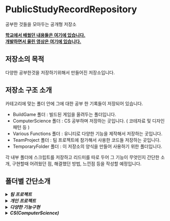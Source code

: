 # PublicStudyRecordRepository
 공부한 것들을 모아두는 공개형 저장소    
 
**[학교에서 배웠던 내용들은 여기에 있습니다.](https://github.com/Jealousing/CurriculumArchive)**       
**[개발하면서 올린 영상은 여기에 있습니다.](https://www.youtube.com/channel/UCt0ZnTLCoGqdj9U5uW6Yb-g)**   

## 저장소의 목적
 다양한 공부한것을 저장하기위해서 만들어진 저장소입니다. 
 
## 저장소 구조 소개
  카테고리에 맞는 폴더 안에 그에 대한 공부 한 기록들이 저장되어 있습니다.
 * BuildGame 폴더 : 빌드된 게임을 올려두는 폴더입니다.
 * ComputerScience 폴더 : CS 공부하며 저장하는 곳입니다. ( 코테자료 및 디자인패턴 등 )
 * Various Functions 폴더 : 유니티로 다양한 기능을 제작해서 저장하는 곳입니다.
 * TeamProject 폴더 : 팀 프로젝트에 참가해서 사용한 코드들 저장하는 곳입니다.
 * TemporaryFolder 폴더 : 이 저장소의 양식을 만들어 사용하기 위한 폴더입니다.

 각 내부 폴더에 스크립트를 저장하고 리드미를 따로 두어 그 기능이 무엇인지 간단한 소개, 구현할때 어려웠던 점, 해결했던 방법, 느낀점 등을 작성할 예정입니다.


## 폴더별 간단소개

<details>
<summary><b><em>팀 프로젝트</em></b> </summary>

*****
![0](https://github.com/user-attachments/assets/396c37be-0f65-4520-90e5-8422f104c3b5)

* **[TeamDemonStrate][TeamProjectDemonStratelink]**  : 2021.04.13 ~ 2021.10.12 학교생활 중 진행한 중단된 팀 프로젝트, 퍼즐 플랫포머식 어드밴처 호러게임
 
*****

 </details>   

 <details>
 <summary><b><em>개인 프로젝트</em></b> </summary>
	 
 *****

Unity:    
 * **[3D 수박게임][3dsuikagamelink]**  : 수박게임을 3d로 바꿔서 제작 2024.02.04 ~ 2024.02.18
 * **[Archero](https://github.com/Jealousing/CurriculumArchive/tree/main/2nd_Year_2nd_Semester/C%23/Archero)**  : 과제로 만들어본 궁수의 전설 **[영상링크](https://youtu.be/H--yQ3NhpR4)** 2020.11.01 ~ 2020.12.10 
 
 *****
 
 </details>   

<details>
	<summary><b><em>다양한 기능구현</em></b> </summary>

*****

Unity:    
* **[체력바][HPBarlink]**  : 체력을 가진 오브젝트 머리위에 표시되는 막대로 HP상태를 알려주는 기능.
* **[로프액션][GrapplingHookslink]**  : 마우스 에임 방향으로 로프를 발사해 그 곳으로 직선이동이나 스윙이동하는 기능.
* **[Json 데이터 관리][JsonDataManagerlink]**  : Json으로 데이터를 관리 및 저장하는 시스템
* **[메쉬로 도형그리기][DrawShapeMeshlink]**  : Unity Graphics 시스템을 이용해서 도형모양의 메쉬를 생성해 보여주는 기능
* **[범위공격 시스템][RangeHitSystemlink]**  : 메쉬로 도형을 그리면서 그 구역내에 있는 오브젝트에 대미지를 주는 방식.
* **[캐릭터 이동관련 스크립트][Movementlink]**  :  캐릭터가 이동하는 방식에 대한 스크립트.
* **[파쿠르 시스템][Parkourlink]**  :  캐릭터가 특정 오브젝트와 상호작용해서 구조물을 활용해 이동하는 시스템.
* **[IK][IKlink]**  : 손과 발의 IK(역운동학) 사용해보는 스크립트.
* **[스킬트리][SkillTreelink]**  : Path of Exile 스킬트리처럼 나무가지가 뻣어나가는 형태의 스킬트리 구현
* **[퀵슬롯스킬][QuickSlotSkilllink]**  : UI에 스킬을 등록해서 스킬을 사용하고 쿨타임같은 사용경험을 높여주는 기능 구현
* **[반응형UI][UIResolutionAdaptationlink]**  : 해상도가 변경됨에 따라 UI의 위치조정
* **[카메라][Cameralink]**  : 플레이어의 카메라 구현
* **[전투시스템][CombatSystemlink]**  : 플레이어의 전투시스템 관련 스크립트 모음    
* **[플레이어스킬구현][PlayerSkilllink]**  : 플레이어가 사용하는 스킬을 구현해보는 부분    
* **[월드 생성 시스템][WorldSystemlink]**  : 청크 단위로 월드를 시드 값을 통해 절차적으로 생성하고 풀링을 통해 관리하는 기능
* **[스캔 시스템][ScanSystemlink]**  : 플레이어 기준으로 특정 오브젝트를 탐지하는 시스템
* **[씬 전환 시스템][ScenManagerlink]**  : 씬 전환시 로딩 씬으로 진입해 비동기 로딩 및 로딩 화면을 통한 부드러운 씬 전환 구현
* **[시네머신을 활용한 타이틀씬][CinemachineTitleScreenlink]**  : 시작, 옵션, 끝내기
* **[게임 사용자 설정 화면][SettingScreenlink]**  : 사용자가 옵션을 설정할 수 있도록 하는 화면  
* **[미니맵][MiniMaplink]**  : 플레이어 근처의 오브젝트 정보를 간단하게 UI를 통해 전달하는 시스템    
* **[NPC 대화 시스템][NpcDialogSystemlink]**  : 대화 스크립트가 담긴 csv를 불러와서 대화를 진행하는 듯한 연출을 해주는 시스템
* **[퀘스트 시스템][QuestSystemlink]**  : 퀘스트를 통해 플레이어에게 방향성을 제공하는 시스템
* **[원형(방사형) 메뉴][RadialMenulink]**  : 원형 메뉴를 사용자가 마우스를 이용하여 메뉴를 선택하도록 만드는 기능

아래의 목록은 코드 공개 예정이 없거나 정리가 안돼서 스크립트 업로드가 안된 기능들입니다.

* **[인벤토리][InventorySystemlink]**  : 흔히 플레이어가 사용하는 인벤토리를 구현 ( 정렬, 슬롯 추가 및 슬롯 잠금, 아이템 스왑 등 )
* **[공중섬 조종 및 건설][IslandSystemlink]**  : 레프트라는 게임의 배처럼 플레이어가 땅을 늘리고 그 땅덩어리를 방향과 속도 등을 조절할 수 있는 시스템
* **[포탈 저장서 및 포탈][PortalSystemlink]**  : 플레이어가 저장한 포탈을 관리하고 생성하는 시스템, 포탈은 이동할 위치를 이미지를 통해 보여줌 (수정)
* **[글라이딩 시스템][GlidingSystemlink]**  : 날개 비행 시스템
* **[뱀서라이크 만들어보기][GamesLikeVampireSurvivorslink]**  : 몹 소환, 레벨링시스템, 스킬관련 등


*****
 </details>

 <details>
 <summary><b><em> CS(ComputerScience) </em></b> </summary>
	 
 *****

* <details> <summary><b><em>디자인패턴</em></b> </summary> 
	
	* <details> <summary><b><em> GoF </em></b> </summary>
		
 		* <details> <summary><b><em>생성 패턴(Creational)</em></b> </summary>
			
			* **[싱글톤 패턴][Singletonlink]**  : 특정 클래스가 단 하나의 인스턴스만 가지도록 하는 디자인 패턴이며 전역 접근이 가능하다, 제네릭으로 구현되어있는 스크립트.    
			* **[팩토리 패턴][Factorylink]**  : 객체 생성을 공장(Factory) 클래스로 캡슐화 처리하여 대신 생성하게 하는 생성 디자인 패턴이다.    
			* **[추상 팩토리 패턴][AbstractFactorylink]**  : 객체 군을 생성하는 인터페이스 제공과 서로 다른 종류의 팩토리를 사용하여 객체를 생성하는 디자인패턴.      
			* **[빌더 패턴][Builderlink]**  : 빌더 패턴은 복잡한 객체의 생성 및 구성을 단순화하고, 객체의 생성 과정을 분리하여 유연성을 제공하는 디자인 패턴이다.    
			* **[프로토타입 패턴][PrototypePatternlink]**  : 기존 객체를 복사하여 새 객체를 생성하는 디자인 패턴으로, 새로운 객체를 처음부터 만드는 것을 피합니다.
     	  	</details>
		* <details> <summary><b><em>구조 패턴(Structural)</em></b> </summary>
			
			* **[어댑터 패턴][AdapterPatternlink]**  : 호환되지 않는 인터페이스를 변환하여 함께 작동하도록 만드는 디자인패턴.    
			* **[브릿지 패턴][BridgePatternlink]**  : 추상화와 구현을 분리하여, 두 요소 간의 결합을 약화시키고, 확장성이 높고 유용한 디자인 패턴.    
			* **[컴포지트 패턴][CompositePatternlink]**  : 부분-전체 계층을 나타내기 위해 객체를 트리 구조로 구성하고 개별 객체와 구성을 통일적으로 다룰 수 있는 디자인 패턴입니다.      
			* **[데코레이터 패턴][DecoratorPatternlink]**  : 데코레이터 패턴은 객체에 동적으로 새로운 기능을 추가할 수 있는 구조적 디자인 패턴입니다. (객체의 기능을 확장하거나 변경하기 위해 객체의 감싸는 래퍼 클래스를 생성하는 방식으로 작동)     
			* **[퍼사드 패턴][FacadePatternlink]** : 복잡한 시스템에 대한 간소화된 인터페이스를 제공하여 복잡성을 클라이언트로부터 숨기는 디자인 패턴입니다.       
			* **[플라이웨이트 패턴][FlyweightPatternlink]** : 유사한 상태를 가진 객체를 공유하여 인스턴스의 수를 줄이고 메모리 사용량을 최소화하여 성능을 향상시키는 디자인 패턴입니다.      
			* **[프록시 패턴][ProxyPatternlink]** : 다른 객체에 대한 대리자 또는 대체물을 제공하여 해당 객체에 대한 접근을 제어하고 추가 기능을 제공하는 디자인 패턴입니다. 예를 들어, 지연 초기화 또는 접근 제어와 같은 기능을 제공할 수 있습니다.
     		</details> 
		* <details> <summary><b><em>행동 패턴(Behavioral)</em></b> </summary>
			
			* **[책임 연쇄 패턴][ChainOfResponsibilityPatternlink]** : 여러 객체가 연쇄적으로 요청을 처리할 수 있는 디자인 패턴으로, 요청이 처리되거나 체인의 끝에 도달할 때까지 요청이 체인을 따라 전달됩니다.        
			* **[커맨드 패턴][CommandPatternlink]** : 클라이언트의 요청을 객체로 캡슐화하여 다양한 시점에 대기열, 요청 및 작업을 호출할 수 있도록 하는 디자인 패턴.             
			* **[인터프리터 패턴][InterpreterPatternlink]** : 언어의 문법을 정의하고 그 언어의 문장을 해석하는 디자인 패턴으로, 특정 도메인 언어를 해석하고 해당 언어를 실행 가능한 코드나 동작으로 변환하는 데 유용한 패턴입니다.            
			* **[이터레이터 패턴][IteratorPatternlink]** : 집합 객체의 요소에 순차적으로 액세스하는 방법을 제공하여 내부 표현을 노출하지 않고도 해당 요소에 접근하는 디자인 패턴입니다.            
			* **[중재자 패턴][MediatorPatternlink]** : 상호작용하는 객체 사이의 결합도를 줄이기 위해 중재자 객체를 통해 통신을 중앙 집중화하는 디자인 패턴입니다.            
			* **[메멘토 패턴][MementoPatternlink]** : 객체의 특정 상태로 다시 되돌아올 수 있도록 하는 설계 패턴입니다.           
			* **[옵저버 패턴][ObserverPatternlink]** : 객체가 상태를 변경할 때 관련 객체들이 업데이트를 받는 설계 패턴입니다.      
			* **[상태 패턴][StatePatternlink]** : 객체가 내부 상태가 변경될 때 동작을 변경할 수 있도록 하며, 상태별 동작을 별도의 클래스로 캡슐화하는 설계 패턴입니다.        
			* **[전략 패턴][StrategyPatternlink]** : 동일 계열의 알고리즘을 정의하고 각 알고리즘을 캡슐화하며, 동일한 계열 내에서 교환 가능하게 만드는 설계 패턴입니다.     
			* **[방문자 패턴][VisitorPatternlink]** : 객체 구조를 수정하지 않고 새로운 작업을 추가하여 알고리즘과 객체를 분리하는 설계 패턴입니다.
  		</details>
     * <details> <summary><b><em> ETC </em></b> </summary>
     
		* **[오브젝트풀 패턴][ObjectPoolingBaselink]**  : 객체를 재사용하여 자주 발생하는 가비지 컬렉션 호출을 줄여서 메모리 사용을 효율적으로 개선하는 패턴.
		* **[몬스터 AI FSM][FSMlink]**  : 객체의 동작을 다양한 상태로 나누고, 이 상태들 간의 전환과 각 상태에서의 행동을 관리하는 패턴.
		* **[몬스터 AI BehaviorTree][BehaviorTreelink]**  : 객체의 동작을 트리 구조 내의 노드로 구성하여 객체의 동작과 결정을 효과적으로 관리하는 디자인패턴.
		* **[Dependency Injection (DI)][DependencyInjectionlink]** : 클래스 내부에 종속성을 하드 코딩하는 대신 외부에 주입하여 클래스 간의 종속성을 관리하는 방법을 제공합니다.
	</details>

 * <details> <summary><b><em>프로그래밍 패러다임</em></b> </summary>
	
	* **[데이터 지향 설계, Data Oriented Design (DOD)][DODlink]** : 프로그램을 데이터의 구조와 접근 방식을 중심으로 설계하여 성능 향상과 메모리 사용 최적화를 목표로 하는 개발 방법론.    
   
* <details> <summary><b><em>아키텍처 패턴</em></b> </summary>
	
	* **[Entity Component System (ECS)][ECSlink]** : 게임 엔터티의 데이터 및 동작을 구성하기 위해 게임 개발에서 일반적으로 사용되는 패턴입니다. 게임 개체를 더 작은 구성 요소로 분해하여 더 나은 확장성과 재사용성을 가능하게 합니다.    

* <details> <summary><b><em>자료구조와 알고리즘, 코딩테스트</em></b> </summary>

	* <details> <summary><b><em> 알고리즘 기초 </em></b> </summary>

 		* **[시간 복잡도][TimeComplexitylink]** : 알고리즘이 문제를 해결하는 데 걸리는 시간을 나타내는 것으로, 입력 크기에 대한 함수로 표현됩니다.   
 		* **[공간 복잡도][SpaceComplexitylink]** : 알고리즘이 실행되는 동안 사용되는 메모리 공간의 양을 나타내는 것으로, 입력 크기에 대한 함수로 표현됩니다.   
 		* **[Big-O 표기법][BigONotationlink]** : 알고리즘의 시간 복잡도와 공간 복잡도를 간결하게 나타내기 위한 표기법으로, 알고리즘의 최악의 실행 시간을 나타냅니다.    

	* <details> <summary><b><em> 자료구조 </em></b> </summary>
		
 		* **[배열,Array][Arraylink]** : 선형 자료구조로, 연속된 메모리 공간에 데이터를 저장하는 자료구조입니다.   
     	* **[연결 리스트,Linked List][LinkedListlink]** : 각 노드가 데이터와 다음 노드를 가리키는 링크로 구성되어 있는 자료구조입니다.   
       	* **[스택,Stack][Stacklink]** : 후입선출 구조를 가진 자료구조로, 데이터를 삽입하고 삭제할 수 있습니다.   
		* **[큐,Queue][Queuelink]** : 선입선출 구조를 가진 자료구조로, 데이터를 삽입하고 삭제할 수 있습니다.
  		* **[우선순위 큐,Priority Queue][PriorityQueuelink]** : 요소들의 우선순위에 따라 데이터를 저장하고, 가장 높은 우선순위를 가진 요소를 먼저 반환하는 자료구조    
        * **[해시 테이블,Hash Table][HashTablelink]** : 키와 값의 쌍으로 데이터를 저장하는 자료구조로, 해시 함수를 사용하여 키를 값의 위치에 매핑합니다.   
        * 트리 (Tree)
	    	* **[이진 트리,Binary Tree][BinaryTreelink]** : 각 노드가 최대 두 개의 자식을 가지는 자료구조로, 재귀적으로 정의됩니다.   
	    	* **[이진 탐색 트리,Binary Search Tree(BST)][BinarySearchTreelink]** : 이진 트리의 한 종류로, 왼쪽 자식은 현재 노드보다 작고 오른쪽 자식은 큰 값을 가집니다.   
        	* **[힙,Heap][Heaplink]** : 완전 이진 트리의 일종으로, 최대값 또는 최소값을 효율적으로 찾기 위해 사용됩니다.    
          * **[트라이,Trie][Trielink]** : 각 노드가 문자열의 한 문자를 나타내는 트리 자료구조로, 문자열 검색과 관련된 문제에 사용됩니다.    
          * **[세그먼트 트리,Segment Tree][SegmentTreelink]** : 구간에 대한 문제를 빠르게 처리하기 위해 사용되는 자료구조입니다.      
          * **[펜윅 트리,Fenwick Tree][FenwickTreelink]** : 구간 합 문제를 효율적으로 처리하기 위해 사용되는 자료구조입니다.   
         * **[그래프,Graph][Graphlink]** : 정점과 간선의 집합으로 구성된 자료구조로, 여러 종류의 그래프 알고리즘에 사용됩니다.   
  
 	* <details> <summary><b><em> 알고리즘 </em></b> </summary>
		
  		* <details> <summary><b><em> 정렬 알고리즘 </em></b> </summary>
    			
			* **[선택 정렬][SelectionSortlink]** : 가장 작거나 큰 원소를 선택하여 정해진 위치에 정렬하는 알고리즘이다.    
    		* **[삽입 정렬][InsertionSort]** : 각 원소를 이미 정렬된 부분에 삽입하는 알고리즘.   
      		* **[버블 정렬][BubbleSortlink]** : 서로 인접한 두 원소의 크기를 비교하고 조건에 맞지 않다면 교환하며 정렬하는 알고리즘이다.   
        	* **[병합 정렬][MergeSortlink]** : 병합 정렬 알고리즘은 배열을 반으로 나눈 후 각 부분을 정렬하고 병합하여 정렬하는 알고리즘이다.   
         	* **[퀵 정렬][QuickSortlink]** : 문제를 작은 2개의 문제로 분리하고 해결 후 결과를 모아서 다시 문제를 해결하는 방식으로 정렬하는 알고리즘이다.   
          	* **[힙 정렬][HeapSortlink]** : 힙(Heap) 자료구조를 사용하여 배열을 정렬하는 비교 기반 정렬 알고리즘이다.   
          * **[기수 정렬][RadixSortlink]** : 입력된 숫자들의 자릿수를 기반으로 정렬하는 알고리즘입니다.   
          * **[계수 정렬][CountingSortlink]** :  정수나 정수 형태의 키를 가진 데이터를 정렬하는 비교 기반 정렬 알고리즘 중 하나

		* <details> <summary><b><em> 탐색 알고리즘 </em></b> </summary>

  			* **[선형 탐색][LinearSearchlink]** : 리스트를 처음부터 끝까지 순회하면서 원하는 항목을 찾는 가장 간단한 탐색 알고리즘   
     		* **[이진 탐색][BinarySearchlink]** : 배열을 반으로 나누어 탐색 범위를 줄여나가는 알고리즘 중 하나로, 정렬된 배열에서 사용됨   
        	* **[해시 탐색][HashSearchlink]** :  해시 테이블을 사용하여 키(key)를 해시값(hash)에 매핑하고 해당 해시값을 인덱스로 사용하여 데이터를 검색하는 방법
   
    	* <details> <summary><b><em> 그래프 알고리즘 </em></b> </summary>

  			* **[깊이 우선 탐색,DFS][DepthFirstSearchlink]** : 그래프를 탐색할 때 한 분기(branch)를 끝까지 탐색(깊은 부분을 우선적으로 탐색)한 후 다음 분기로 넘어가는 알고리즘  
     		* **[너비 우선 탐색,BFS][BreadthFirstSearchlink]** : 그래프를 탐색할 때 인접한 모든 노드를 먼저 탐색(가까운 부분부터 우선적으로 탐색)하는 알고리즘
        	* **[최단 경로][ShortestPathlink]** : 그래프에서 두 정점 사이의 최단 경로를 찾는 알고리즘
         		* **[다익스트라][Dijkstralink]** : 하나의 출발 정점에서 다른 모든 정점까지의 최단 경로를 찾는 알고리즘
            	* **[벨만 포드][BellmanFordlink]** : 음의 가중치가 있는 그래프에서도 사용 가능한 단일 출발 최단 경로 알고리즘
              	* **[플로이드 워셜][FloydWarshalllink]** :  그래프 상의 모든 정점 쌍 사이의 최단 경로를 찾고 음의 가중치가 없는 그래프나 음의 가중치가 있는 그래프에서도 사용 가능한 알고리즘
              	* **[A* 알고리즘][AStarlink]** :  시작 노드에서 목표 노드까지의 최단 경로만 구하려 하는 그리디 알고리즘
        	* **[최소 신장 트리][MinimumSpanningTreelink]** : 그래프의 모든 정점을 포함하면서 사이클이 없는 부분 그래프 중에서 간선의 가중치 합이 최소인 트리를 찾는 알고리즘
          	* **[최소 공통 조상,LCA][LowestCommonAncestorlink]** : 트리 구조에서 두 노드의 가장 가까운 공통 조상을 찾는 알고리즘입니다.
           
      * <details> <summary><b><em> 동적 프로그래밍 </em></b> </summary>

  		* **[동적계획법,DP][DPlink]** : 복잡한 문제를 간단한 하위 문제로 나누어 해결하고, 그 결과를 저장하여 중복 계산을 줄이는 알고리즘 기법   
     	* **[최장 증가 부분 수열,LIS][LISlink]** : 주어진 배열에서 숫자들의 순서를 유지하면서 증가하는 부분 수열 중 가장 긴 것을 찾는 동적 프로그래밍 알고리즘   
      	* **[최장 공통 부분 수열,LCS][LCSlink]** : 주어진 여러개 수열 모두의 부분수열이 되는 수열들 중에 가장 긴 것을 찾는 알고리즘     
           
      * <details> <summary><b><em> 그 외 다양한 알고리즘 </em></b> </summary>

  		
 		* **[재귀][Recursionlink]** : 함수가 자기 자신을 호출하여 반복적으로 작업을 수행하는 프로그래밍 기법으로, 분할 정복이나 동적 프로그래밍과 같은 알고리즘에서 사용됩니다.
      	* **[탐욕 알고리즘][GreedyAlgorithmslink]** : 각 단계에서 가장 최선의 선택을 하여 문제를 해결하는 알고리즘     
     	* **[분할 정복][DivideAndConquerlink]** : 문제를 둘 이상의 부분 문제로 나누어 각각을 해결하고, 그 결과를 합쳐 원래 문제의 해를 구하는 알고리즘
        * **[백트래킹][Backtrackinglink]** : 조건을 만족할 때까지 모든 가능성을 탐색하며, 조건에 맞지 않으면 되돌아가는 알고리즘
        * **[브루트포스][BruteForcelink]** : 모든 가능한 경우의 수를 시도하여 문제를 해결하는 간단한 방법
        * **[투포인터][TwoPointerlink]** : 두 개의 포인터를 사용하여 배열 내에서 특정 조건을 만족하는 원소를 찾는 알고리즘
  	
	* <details> <summary><b><em> 코딩테스트 </em></b> </summary>
		
		* **[간단한 알고리즘 정리][Algorithmllink]** : 코딩테스트에서 사용하는 알고리즘 간단정리 
		* **[백준][BAEKJOONllink]**  : 코딩테스트 사이트인 백준에서 문제를 풀고 정리한 폴더
 	
 
   
* <details> <summary><b><em>Books</em></b> </summary>
        
	* **[Effective C++][EffectiveClink]**
   
*****      
</details> 
     
[3dsuikagamelink]: /BuildGame/3DSuikaGame 

[ObjectPoolingBaselink]: /DesignPatterns/ObjectPoolingBase
[FSMlink]: /DesignPatterns/MonsterAI/FSM

[Singletonlink]: /ComputerScience/DesignPatterns/GoF/Creational/Singleton
[Factorylink]: /ComputerScience/DesignPatterns/GoF/Creational/FactoryPattern
[AbstractFactorylink]: /ComputerScience/DesignPatterns/GoF/Creational/AbstractFactoryPattern
[Builderlink]: /ComputerScience/DesignPatterns/GoF/Creational/BuilderPattern
[PrototypePatternlink]: /ComputerScience/DesignPatterns/GoF/Creational/PrototypePattern
[AdapterPatternlink]: /ComputerScience/DesignPatterns/GoF/Structural/AdapterPattern
[BridgePatternlinklink]: /ComputerScience/DesignPatterns/GoF/Structural/BridgePattern
[CompositePatternlink]: /ComputerScience/DesignPatterns/GoF/Structural/CompositePattern
[DecoratorPatternlink]: /ComputerScience/DesignPatterns/GoF/Structural/DecoratorPattern
[BridgePatternlink]: /ComputerScience/DesignPatterns/GoF/Structural/BridgePattern
[BehaviorTreelink]: /ComputerScience/DesignPatterns/MonsterAI/BehaviorTree
[FacadePatternlink]: /ComputerScience/DesignPatterns/GoF/Structural/FacadePattern
[FlyweightPatternlink]: /ComputerScience/DesignPatterns/GoF/Structural/FlyweightPattern
[ProxyPatternlink]: /ComputerScience/DesignPatterns/GoF/Structural/ProxyPattern
[ChainOfResponsibilityPatternlink]: /ComputerScience/DesignPatterns/GoF/Behavioral/ChainOfResponsibility
[CommandPatternlink]: /ComputerScience/DesignPatterns/GoF/Behavioral/CommandPattern
[InterpreterPatternlink]: /ComputerScience/DesignPatterns/GoF/Behavioral/InterpreterPattern
[IteratorPatternlink]: /ComputerScience/DesignPatterns/GoF/Behavioral/IteratorPattern
[MediatorPatternlink]: /ComputerScience/DesignPatterns/GoF/Behavioral/MediatorPattern
[MementoPatternlink]: /ComputerScience/DesignPatterns/GoF/Behavioral/MementoPattern
[ObserverPatternlink]: /ComputerScience/DesignPatterns/GoF/Behavioral/ObserverPattern
[StatePatternlink]: /ComputerScience/DesignPatterns/GoF/Behavioral/StatePattern
[StrategyPatternlink]: /ComputerScience/DesignPatterns/GoF/Behavioral/StrategyPattern
[VisitorPatternlink]: /ComputerScience/DesignPatterns/GoF/Behavioral/VisitorPattern
[ECSlink]: /ComputerScience/ArchitecturePatterns/ECS(EntityComponentSystem)
[DependencyInjectionlink]: /ComputerScience/DesignPatterns/DependencyInjection
[DODlink]: /ComputerScience/ProgrammingParadigm/DataOrientedDesign

[TimeComplexitylink]:  /ComputerScience/DataStructure_Algorithm_CodingTest/AlgorithmFundamentals/TimeComplexity
[SpaceComplexitylink]: /ComputerScience/DataStructure_Algorithm_CodingTest/AlgorithmFundamentals/SpaceComplexity
[BigONotationlink]: /ComputerScience/DataStructure_Algorithm_CodingTest/AlgorithmFundamentals/BigONotation
[Arraylink]: /ComputerScience/DataStructure_Algorithm_CodingTest/DataStructures/Array
[LinkedListlink]: /ComputerScience/DataStructure_Algorithm_CodingTest/DataStructures/LinkedList
[Stacklink]: /ComputerScience/DataStructure_Algorithm_CodingTest/DataStructures/Stack
[Queuelink]: /ComputerScience/DataStructure_Algorithm_CodingTest/DataStructures/Queue
[PriorityQueuelink]: /ComputerScience/DataStructure_Algorithm_CodingTest/DataStructures/PriorityQueue
[HashTablelink]: /ComputerScience/DataStructure_Algorithm_CodingTest/DataStructures/HashTable
[BinaryTreelink]: /ComputerScience/DataStructure_Algorithm_CodingTest/DataStructures/Tree/BinaryTree
[BinarySearchTreelink]: /ComputerScience/DataStructure_Algorithm_CodingTest/DataStructures/Tree/BinarySearchTree
[Heaplink]: /ComputerScience/DataStructure_Algorithm_CodingTest/DataStructures/Tree/Heap
[Trielink]: /ComputerScience/DataStructure_Algorithm_CodingTest/DataStructures/Tree/Trie
[SegmentTreelink]: /ComputerScience/DataStructure_Algorithm_CodingTest/DataStructures/Tree/SegmentTree
[FenwickTreelink]: /ComputerScience/DataStructure_Algorithm_CodingTest/DataStructures/Tree/FenwickTree
[Graphlink]: /ComputerScience/DataStructure_Algorithm_CodingTest/DataStructures/Graph
[SelectionSortlink]: /ComputerScience/DataStructure_Algorithm_CodingTest/Algorithms/SortingAlgorithms/SelectionSort
[InsertionSort]: /ComputerScience/DataStructure_Algorithm_CodingTest/Algorithms/SortingAlgorithms/InsertionSort
[BubbleSortlink]: /ComputerScience/DataStructure_Algorithm_CodingTest/Algorithms/SortingAlgorithms/BubbleSort
[MergeSortlink]: /ComputerScience/DataStructure_Algorithm_CodingTest/Algorithms/SortingAlgorithms/MergeSort
[QuickSortlink]: /ComputerScience/DataStructure_Algorithm_CodingTest/Algorithms/SortingAlgorithms/QuickSort
[HeapSortlink]: /ComputerScience/DataStructure_Algorithm_CodingTest/Algorithms/SortingAlgorithms/HeapSort
[RadixSortlink]: /ComputerScience/DataStructure_Algorithm_CodingTest/Algorithms/SortingAlgorithms/RadixSort
[CountingSortlink]: /ComputerScience/DataStructure_Algorithm_CodingTest/Algorithms/SortingAlgorithms/CountingSort
[LinearSearchlink]: /ComputerScience/DataStructure_Algorithm_CodingTest/Algorithms/SearchingAlgorithms/LinearSearch
[BinarySearchlink]: /ComputerScience/DataStructure_Algorithm_CodingTest/Algorithms/SearchingAlgorithms/BinarySearch
[HashSearchlink]: /ComputerScience/DataStructure_Algorithm_CodingTest/Algorithms/SearchingAlgorithms/HashSearch
[DepthFirstSearchlink]: /ComputerScience/DataStructure_Algorithm_CodingTest/Algorithms/GraphAlgorithms/DepthFirstSearch
[BreadthFirstSearchlink]: /ComputerScience/DataStructure_Algorithm_CodingTest/Algorithms/GraphAlgorithms/BreadthFirstSearch
[ShortestPathlink]: /ComputerScience/DataStructure_Algorithm_CodingTest/Algorithms/GraphAlgorithms/ShortestPath
[Dijkstralink]:  /ComputerScience/DataStructure_Algorithm_CodingTest/Algorithms/GraphAlgorithms/ShortestPath/Dijkstra
[BellmanFordlink]:  /ComputerScience/DataStructure_Algorithm_CodingTest/Algorithms/GraphAlgorithms/ShortestPath/BellmanFord
[FloydWarshalllink]:  /ComputerScience/DataStructure_Algorithm_CodingTest/Algorithms/GraphAlgorithms/ShortestPath/FloydWarshall
[AStarlink]: /ComputerScience/DataStructure_Algorithm_CodingTest/Algorithms/GraphAlgorithms/ShortestPath/AStar
[MinimumSpanningTreelink]: /ComputerScience/DataStructure_Algorithm_CodingTest/Algorithms/GraphAlgorithms/MinimumSpanningTree
[DPlink]: /ComputerScience/DataStructure_Algorithm_CodingTest/Algorithms/DynamicProgramming/DP
[LISlink]: /ComputerScience/DataStructure_Algorithm_CodingTest/Algorithms/DynamicProgramming/LIS
[LCSlink]: /ComputerScience/DataStructure_Algorithm_CodingTest/Algorithms/DynamicProgramming/LCS
[Recursionlink]: /ComputerScience/DataStructure_Algorithm_CodingTest/Algorithms/Recursion
[GreedyAlgorithmslink]: /ComputerScience/DataStructure_Algorithm_CodingTest/Algorithms/GreedyAlgorithms
[DivideAndConquerlink]: /ComputerScience/DataStructure_Algorithm_CodingTest/Algorithms/DivideAndConquer
[Backtrackinglink]: /ComputerScience/DataStructure_Algorithm_CodingTest/Algorithms/Backtracking
[BruteForcelink]: /ComputerScience/DataStructure_Algorithm_CodingTest/Algorithms/BruteForce
[TwoPointerlink]: /ComputerScience/DataStructure_Algorithm_CodingTest/Algorithms/TwoPointer
[LowestCommonAncestorlink]: /ComputerScience/DataStructure_Algorithm_CodingTest/Algorithms/GraphAlgorithms/LowestCommonAncestor

[Algorithmllink]: /ComputerScience/DataStructure_Algorithm_CodingTest/CodingTest   
[BAEKJOONllink]: /ComputerScience/DataStructure_Algorithm_CodingTest/CodingTest/Baekjoon   

[EffectiveClink]: /ComputerScience/Books/EffectiveC++

[HPBarlink]: /VariousFunctions/HPBar   
[GrapplingHookslink]: /VariousFunctions/GrapplingHooksAndRopeSwing
[JsonDataManagerlink]: /VariousFunctions/JsonDataManager
[DrawShapeMeshlink]: /VariousFunctions/DrawShapeMesh
[RangeHitSystemlink]: /VariousFunctions/RangeHitSystem
[Movementlink]: /VariousFunctions/Movement&Parkour/Movement
[Parkourlink]: /VariousFunctions/Movement&Parkour/Parkour
[IKlink]: /VariousFunctions/IK(InverseKinematics)
[SkillTreelink]: /VariousFunctions/SkillSystem/SkillTree
[QuickSlotSkilllink]: /VariousFunctions/SkillSystem/QuickSlotSkill
[UIResolutionAdaptationlink]: /VariousFunctions/UIResolutionAdaptation
[Cameralink]: /VariousFunctions/Camera
[CombatSystemlink]: /VariousFunctions/CombatSystem
[PlayerSkilllink]: /VariousFunctions/SkillSystem/PlayerSkill
[WorldSystemlink]: /VariousFunctions/WorldSystem
[ScenManagerlink]: /VariousFunctions/ScenManager
[InventorySystemlink]: /VariousFunctions/InventorySystem
[ScanSystemlink]: /VariousFunctions/WorldScan
[IslandSystemlink]: /VariousFunctions/IslandSystem
[PortalSystemlink]: /VariousFunctions/PortalSystem
[GlidingSystemlink]: /VariousFunctions/Gliding
[CinemachineTitleScreenlink]: /VariousFunctions/CinemachineTitleScreen
[SettingScreenlink]: /VariousFunctions/SettingScreen
[GamesLikeVampireSurvivorslink]: /VariousFunctions/GamesLikeVampireSurvivors
[MiniMaplink]: /VariousFunctions/MiniMap
[NpcDialogSystemlink]: /VariousFunctions/NpcDialogSystem
[QuestSystemlink]: /VariousFunctions/QuestSystem
[RadialMenulink]: /VariousFunctions/RadialMenu

[TeamProjectDemonStratelink]: /TeamProject/DemonStrate
